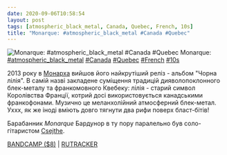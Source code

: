 ```yaml
---
date: 2020-09-06T10:58:54
layout: post
tags: [atmospheric_black_metal, Canada, Quebec, French, 10s]
title: "Monarque: #atmospheric_black_metal #Canada #Quebec"
---
```

![Monarque: #atmospheric_black_metal #Canada #Quebec](/assets/photos/photo_1047@06-09-2020_10-58-54.jpg)
Monarque: [#atmospheric_black_metal](/tags/#atmospheric_black_metal) [#Canada](/tags/#Canada) [#Quebec](/tags/#Quebec) [#French](/tags/#French) [#10s](/tags/#10s)

2013 року в [Монарха](https://t.me/vast_space_unexplored/3705) вийшов його найкрутіший реліз - альбом &quot;Чорна лілія&quot;. В самій назві закладене суміщення традицій дияволопоклонного блек-металу та франкомовного Квебеку: лілія - старий символ Королівства Франції, котрий досі використовується канадськими франкофонами. Музично це меланхолійний атмосферний блек-метал. Уххх, як же іноді вміють довго тягнути два рифи поверх бласт-бітів!

Барабанник *Monarque* Бардунор в ту пору паралельно був соло-гітаристом [Csejthe](https://t.me/vast_space_unexplored/4007).

[BANDCAMP ($8)](https://monarqueqc.bandcamp.com/album/lys-noir) | [RUTRACKER](https://rutracker.org/forum/viewtopic.php?t=4151130)